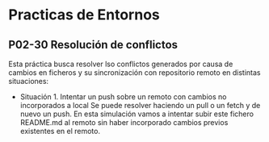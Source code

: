 # Practicas de Entornos
## P02-30 Resolución de conflictos
Esta práctica busca resolver lso conflictos generados por causa de cambios en ficheros y
su sincronización con repositorio remoto en distintas situaciones:
* Situación 1. Intentar un push sobre un remoto con cambios no incorporados a local
Se puede resolver haciendo un pull o un fetch y de nuevo un push.
En esta simulación vamos a intentar subir este fichero README.md al remoto sin haber incorporado 
cambios previos existentes en el remoto.